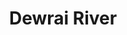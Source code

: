 ---
title: "Dewrai River"
title_bn: "দেওরাই নদী"
description: "It started flowing from North of Putizana at Fulbaria and Muktagacha Upazilla  and joined with Akhila River at the south of Fulbaria city."
---